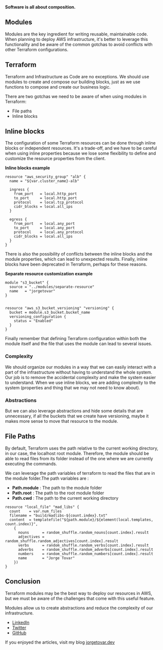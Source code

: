 
**Software is all about composition.**

## Modules

Modules are the key ingredient for writing reusable, maintainable code. When planning to deploy AWS infrastructure, it's better to leverage this functionality and be aware of the common gotchas to avoid conflicts with other Terraform configurations.

## Terraform

Terraform and Infrastructure as Code are no exceptions. We should use modules to create and compose our building blocks,
just as we use functions to compose and create our business logic.

There are two gotchas we need to be aware of when using modules in Terraform:

- File paths
- Inline blocks

## Inline blocks

The configuration of some Terraform resources can be done through inline blocks or independent resources. It's a trade-off, and we have to be careful when using inline properties because we lose some flexibility to define and customize the resource properties from the client.

**Inline blocks example**

```hcl
resource "aws_security_group" "alb" {
  name = "${var.cluster_name}-alb"

  ingress {
    from_port   = local.http_port
    to_port     = local.http_port
    protocol    = local.tcp_protocol
    cidr_blocks = local.all_ips
  }

  egress {
    from_port   = local.any_port
    to_port     = local.any_port
    protocol    = local.any_protocol
    cidr_blocks = local.all_ips
  }
}
```

There is also the possibility of conflicts between the inline blocks and the module properties, which can lead to unexpected results. Finally, inline blocks have been deprecated in Terraform, perhaps for these reasons.

**Separate resource customization example**

```hcl
module "s3_bucket" {
  source = "../modules/separate-resource"
  name   = "jorgetovar"
}


resource "aws_s3_bucket_versioning" "versioning" {
  bucket = module.s3_bucket.bucket_name
  versioning_configuration {
    status = "Enabled"
  }
}
```

Finally remember that defining Terraform configuration within both the module itself and the file that uses the module can lead to several issues.


### Complexity

We should organize our modules in a way that we can easily interact with a part of the infrastructure without having to
understand the whole system.
Our job is to remove the accidental complexity and make the system easier to understand. When we use inline blocks, we
are adding complexity to the system (properties and thing that we may not need to know about).

### Abstractions

But we can also leverage abstractions and hide some details that are unnecessary, if all the buckets that we create have
versioning, maybe it makes more sense to move that resource to the module.

## File Paths

By default, Terraform uses the path relative to the current working directory, in our case, the localhost root module.
Therefore, the module should be able to read files from its folder instead of the one where we are currently executing
the commands.

We can leverage the path variables of terraform to read the files that are in the module folder.The path variables are :

- **Path.module** : The path to the module folder
- **Path.root** : The path to the root module folder
- **Path.cwd** : The path to the current working directory

```hcl
resource "local_file" "mad_libs" {
  count    = var.num_files
  filename = "build/madlibs-${count.index}.txt"
  content  = templatefile("${path.module}/${element(local.templates, count.index)}",
    {
      nouns      = random_shuffle.random_nouns[count.index].result
      adjectives = random_shuffle.random_adjectives[count.index].result
      verbs      = random_shuffle.random_verbs[count.index].result
      adverbs    = random_shuffle.random_adverbs[count.index].result
      numbers    = random_shuffle.random_numbers[count.index].result
      name       = "Jorge Tovar"
    })
}
```

## Conclusion

Terraform modules may be the best way to deploy our resources in AWS, but we must be aware of the challenges that come with this useful feature.

Modules allow us to create abstractions and reduce the complexity of our infrastructure.


- [LinkedIn](https://www.linkedin.com/in/jorgetovar-sa)
- [Twitter](https://twitter.com/jorgetovar621)
- [GitHub](https://github.com/jorgetovar)

If you enjoyed the articles, visit my blog [jorgetovar.dev](jorgetovar.dev)

